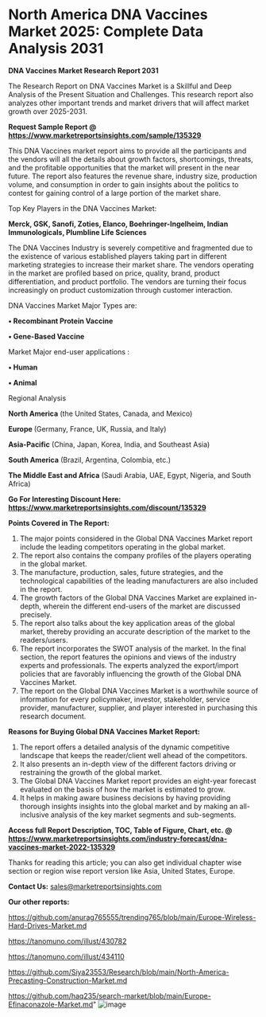# North America DNA Vaccines Market 2025: Complete Data Analysis 2031

<strong>DNA Vaccines Market Research Report 2031</strong>

The Research Report on DNA Vaccines Market is a Skillful and Deep Analysis of the Present Situation and Challenges. This research report also analyzes other important trends and market drivers that will affect market growth over 2025-2031.

<strong>Request Sample Report @ <a href=https://www.marketreportsinsights.com/sample/135329>https://www.marketreportsinsights.com/sample/135329</a></strong>

This DNA Vaccines market report aims to provide all the participants and the vendors will all the details about growth factors, shortcomings, threats, and the profitable opportunities that the market will present in the near future. The report also features the revenue share, industry size, production volume, and consumption in order to gain insights about the politics to contest for gaining control of a large portion of the market share.

Top Key Players in the DNA Vaccines Market:

<strong>Merck, GSK, Sanofi, Zoties, Elanco, Boehringer-Ingelheim, Indian Immunologicals, Plumbline Life Sciences</strong>

The DNA Vaccines Industry is severely competitive and fragmented due to the existence of various established players taking part in different marketing strategies to increase their market share. The vendors operating in the market are profiled based on price, quality, brand, product differentiation, and product portfolio. The vendors are turning their focus increasingly on product customization through customer interaction.

DNA Vaccines Market Major Types are:

<strong>• Recombinant Protein Vaccine

• Gene-Based Vaccine</strong>

Market Major end-user applications :

<strong>• Human

• Animal</strong>

Regional Analysis

</u><strong><b>North America</b></strong> (the United States, Canada, and Mexico)

<strong><b>Europe </b></strong>(Germany, France, UK, Russia, and Italy)

<strong><b>Asia-Pacific</b></strong> (China, Japan, Korea, India, and Southeast Asia)

<strong><b>South America</b></strong> (Brazil, Argentina, Colombia, etc.)

<strong><b>The Middle East and Africa</b></strong> (Saudi Arabia, UAE, Egypt, Nigeria, and South Africa)

<strong>Go For Interesting Discount Here: <a href=https://www.marketreportsinsights.com/discount/135329>https://www.marketreportsinsights.com/discount/135329</a></strong>

<strong>Points Covered in The Report:</strong>
<ol>
  <li>The major points considered in the Global DNA Vaccines Market report include the leading competitors operating in the global market.</li>
  <li>The report also contains the company profiles of the players operating in the global market.</li>
  <li>The manufacture, production, sales, future strategies, and the technological capabilities of the leading manufacturers are also included in the report.</li>
  <li>The growth factors of the Global DNA Vaccines Market are explained in-depth, wherein the different end-users of the market are discussed precisely.</li>
  <li>The report also talks about the key application areas of the global market, thereby providing an accurate description of the market to the readers/users.</li>
  <li>The report incorporates the SWOT analysis of the market. In the final section, the report features the opinions and views of the industry experts and professionals. The experts analyzed the export/import policies that are favorably influencing the growth of the Global DNA Vaccines Market.</li>
  <li>The report on the Global DNA Vaccines Market is a worthwhile source of information for every policymaker, investor, stakeholder, service provider, manufacturer, supplier, and player interested in purchasing this research document.</li>
</ol>
<strong>Reasons for Buying Global DNA Vaccines Market Report:</strong>

<ol>
  <li>The report offers a detailed analysis of the dynamic competitive landscape that keeps the reader/client well ahead of the competitors.</li>
  <li>It also presents an in-depth view of the different factors driving or restraining the growth of the global market.</li>
  <li>The Global DNA Vaccines Market report provides an eight-year forecast evaluated on the basis of how the market is estimated to grow.</li>
  <li>It helps in making aware business decisions by having providing thorough insights insights into the global market and by making an all-inclusive analysis of the key market segments and sub-segments.</li>
</ol>
<strong>Access full Report Description, TOC, Table of Figure, Chart, etc. @ <a href=https://www.marketreportsinsights.com/industry-forecast/dna-vaccines-market-2022-135329>https://www.marketreportsinsights.com/industry-forecast/dna-vaccines-market-2022-135329</a></strong>


Thanks for reading this article; you can also get individual chapter wise section or region wise report version like Asia, United States, Europe.

<strong>Contact Us:</strong>
sales@marketreportsinsights.com

<strong>Our other reports:</strong>

<a href=https://github.com/anurag765555/trending765/blob/main/Europe-Wireless-Hard-Drives-Market.md>https://github.com/anurag765555/trending765/blob/main/Europe-Wireless-Hard-Drives-Market.md</a>

<a href=https://tanomuno.com/illust/430782>https://tanomuno.com/illust/430782</a>

<a href=https://tanomuno.com/illust/434110>https://tanomuno.com/illust/434110</a>

<a href=https://github.com/Siya23553/Research/blob/main/North-America-Precasting-Construction-Market.md>https://github.com/Siya23553/Research/blob/main/North-America-Precasting-Construction-Market.md</a>

<a href=https://github.com/haq235/search-market/blob/main/Europe-Efinaconazole-Market.md>https://github.com/haq235/search-market/blob/main/Europe-Efinaconazole-Market.md</a>"
![image](https://github.com/user-attachments/assets/32cae807-04ed-4772-a514-16fad10b2040)
